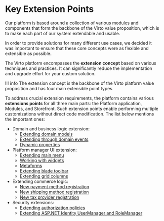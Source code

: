 # Key Extension Points

Our platform is based around a collection of various modules and components that form the backbone of the Virto value proposition, which is to make each part of our system extendable and usable.

In order to provide solutions for many different use cases, we decided it was important to ensure that these core concepts were as flexible and extensible as possible.

The Virto platform encompasses the **extension concept** based on various techniques and practices. It can significantly reduce the implementation and upgrade effort for your custom solution.

!!! info
	The extension concept is the backbone of the Virto platform value proposition and has four main extensible point types.

To address crucial extension requirements, the platform contains various **extensions points** for all three main parts: the Platform application, Modules, and Storefront. Such extension points enable performing multiple customizations without direct code modification. The list below mentions the important ones:

* Domain and business logic extension:
    * [Extending domain models](../Tutorials-and-How-tos/Tutorials/extending-domain-models.md)
    * [Extending through domain events](../Fundamentals/Event-Driven-Development/using-domain-events.md)
    * [Dynamic properties](../Fundamentals/Dynamic-Properties/overview.md)
* Platform manager UI extension:
    * [Extending main menu](../Platform-Manager/Extensibility-Points/extending-main-menu.md)
    * [Working with widgets](../Platform-Manager/Extensibility-Points/widgets.md)
    * [Metaforms](../Platform-Manager/Extensibility-Points/metaform.md)
    * [Extending blade toolbar](../Platform-Manager/Extensibility-Points/blade-toolbar.md)
    * [Extending grid columns](../Platform-Manager/Extensibility-Points/extending-grid-columns.md)
* Extending commerce logic:
    * [New payment method registration](../Fundamentals/Payments/new-payment-method-registration.md)
    * [New shipping method registration](../Fundamentals/Shipments/new-shipping-method-registration.md)
    * [New tax provider registration](../Fundamentals/Taxes/new-tax-provider-registration.md)
* Security extensions:
    * [Extending authorization policies](../Fundamentals/Security/extensions/extending-authorization-policies.md)
    * [Extending ASP.NET Identity UserManager and RoleManager](../Fundamentals/Security/extensions/extending-usermanager-and-rolemanager.md)

 